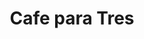 ---
title : Cafe para Tres
layout: negocio
slogan: Cafeteria Familiar
web: 
categoria: Café
imagenes: ["/assets/img/portfolio/cafeparatres.jpeg"]
direccion: Blvd. Guerrero 752-B Col. Constitucion 22707
estado: Baja California
municipio: Rosarito
codigo: 22707
latitude: 32.355160
longitude: -117.050386
telefono: 661 130 1060
cocina: 
descripcion: Cafeteria Familiar
estado: Baja California
rango: $$
facebook: https://www.facebook.com/cafeparatresrosarito
instagram: https://www.instagram.com/cafeparatresmx/
horariodeservicio: Lunes a Viernes 8:00 a 21:00 Sabado 9:00 a 21:00 Domingo 14:00 a 21:00
descripcion: Café para tres es una cafetería que te brinda una diversidad de platillos y bebidas, refiriéndonos a postres, crepas, pastelillos, expresos, lates etc. ¡Visítalos!
---